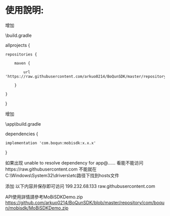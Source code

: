 # 使用說明:

增加

\build.gradle

allprojects {

    repositories {
    
        maven {
        
            url 'https://raw.githubusercontent.com/arkuo0214/BoQunSDK/master/repository'
            
        }
        
    }
    
}

增加

\app\build.gradle

dependencies {

    implementation 'com.boqun:mobisdk:x.x.x'
    
}

如果出现 unable to resolve dependency for app@......
看能不能访问https://raw.githubusercontent.com
不能就在C:\Windows\System32\drivers\etc路径下找到hosts文件

添加 以下内容并保存即可访问
199.232.68.133 raw.githubusercontent.com

API使用詳情請參考MoBiSDKDemo.zip https://github.com/arkuo0214/BoQunSDK/blob/master/repository/com/boqun/mobisdk/MoBiSDKDemo.zip
